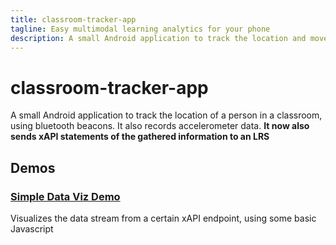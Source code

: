 ```yaml
---
title: classroom-tracker-app
tagline: Easy multimodal learning analytics for your phone
description: A small Android application to track the location and movement of a person in a classroom, using bluetooth beacons
---
```


# classroom-tracker-app

A small Android application to track the location of a person in a classroom, using bluetooth beacons. It also records accelerometer data. **It now also sends xAPI statements of the gathered information to an LRS**

## Demos

### [Simple Data Viz Demo](viz-demo)
Visualizes the data stream from a certain xAPI endpoint, using some basic Javascript
